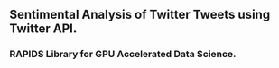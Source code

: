 ## Sentimental Analysis of Twitter Tweets using Twitter API.
### RAPIDS Library for GPU Accelerated Data Science.
